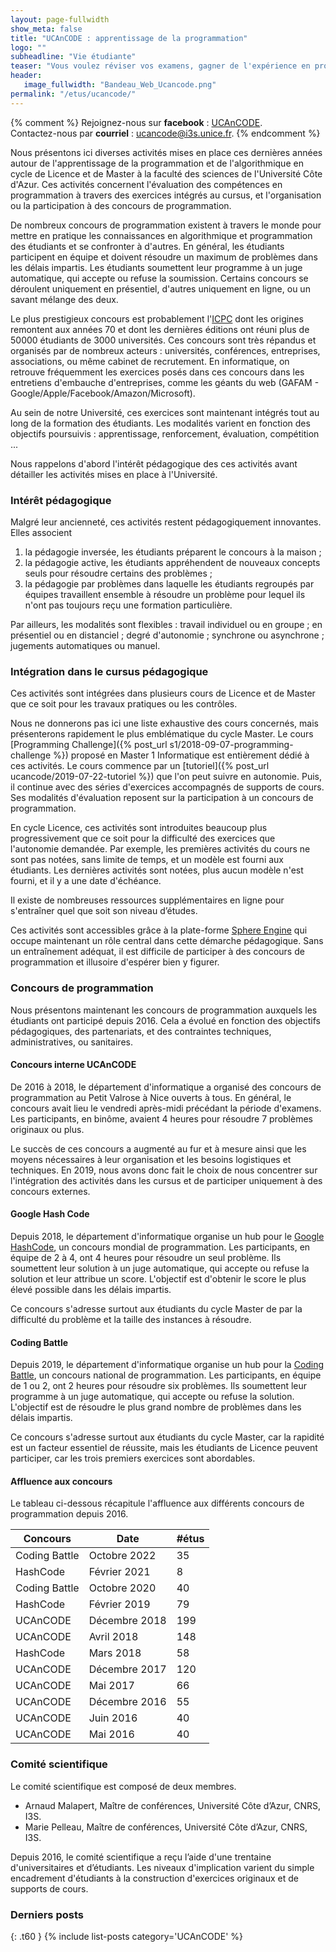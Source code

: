 ```yaml
---
layout: page-fullwidth
show_meta: false
title: "UCAnCODE : apprentissage de la programmation"
logo: ""
subheadline: "Vie étudiante"
teaser: "Vous voulez réviser vos examens, gagner de l'expérience en programmation, ou vous êtes simplement curieux, nous organisons et participons à des concours et hackathons. Ces événements sont ouvert à tous (de la L1 au M2) ! Pour vous entraîner, nous avons intégré ces activités dans de nombreux cours de votre cursus."
header:
   image_fullwidth: "Bandeau_Web_Ucancode.png"
permalink: "/etus/ucancode/"
---
```


{% comment %}
Rejoignez-nous sur **facebook** : [UCAnCODE](https://www.facebook.com/ConcoursUCAnCode/).<br/>
Contactez-nous par **courriel** : [ucancode@i3s.unice.fr](mailto:ucancode@i3s.unice.fr).
{% endcomment %}

Nous présentons ici diverses activités mises en place ces dernières années autour de l'apprentissage de la programmation et de l'algorithmique en cycle de Licence et de Master à la faculté des sciences de l'Université Côte d'Azur.
Ces activités concernent l'évaluation des compétences en programmation à travers des exercices intégrés au cursus, et l'organisation ou la participation à des concours de programmation.

De nombreux concours de programmation existent à travers le monde pour mettre en pratique les connaissances en algorithmique et programmation des étudiants et se confronter à d'autres.
En général, les étudiants participent en équipe et doivent résoudre un maximum de problèmes dans les délais impartis.
Les étudiants soumettent leur programme à un juge automatique, qui accepte ou refuse la soumission.
Certains concours se déroulent uniquement en présentiel, d'autres uniquement en ligne, ou un savant mélange des deux.

Le plus prestigieux concours est probablement l'[ICPC](https://icpc.global/) dont les origines remontent aux années 70 et dont les dernières éditions ont réuni plus de 50000 étudiants de 3000 universités.
Ces concours sont très répandus et organisés par de nombreux acteurs : universités, conférences, entreprises, associations, ou même cabinet de recrutement.
En informatique, on retrouve fréquemment les exercices posés dans ces concours dans les entretiens d'embauche d'entreprises, comme les géants du web (GAFAM - Google/Apple/Facebook/Amazon/Microsoft).

Au sein de notre Université, ces exercices sont maintenant intégrés tout au long de la formation des étudiants.
Les modalités varient en fonction des objectifs poursuivis : apprentissage, renforcement, évaluation, compétition ...

Nous rappelons d'abord l'intérêt pédagogique des ces activités avant détailler les activités mises en place à l'Université.

### Intérêt pédagogique ###

Malgré leur ancienneté, ces activités restent pédagogiquement innovantes.
Elles associent

 1. la pédagogie inversée, les étudiants préparent le concours à la maison ;
 2. la pédagogie active, les étudiants appréhendent de nouveaux concepts seuls pour résoudre certains des problèmes ;
 3. la pédagogie par problèmes dans laquelle les étudiants regroupés par équipes travaillent ensemble à résoudre un problème pour lequel ils n'ont pas toujours reçu une formation particulière.

Par ailleurs, les modalités sont flexibles : travail individuel ou en groupe ; en présentiel ou en distanciel ; degré d'autonomie ; synchrone ou asynchrone ; jugements automatiques ou manuel.

### Intégration dans le cursus pédagogique ###

Ces activités sont intégrées dans plusieurs cours de Licence et de Master que ce soit pour les travaux pratiques ou les contrôles.

Nous ne donnerons pas ici une liste exhaustive des cours concernés, mais présenterons rapidement le plus emblématique du cycle Master.
Le cours [Programming Challenge]({% post_url s1/2018-09-07-programming-challenge %}) proposé en Master 1 Informatique est entièrement dédié à ces activités.
Le cours commence par un [tutoriel]({% post_url ucancode/2019-07-22-tutoriel %}) que l'on peut suivre en autonomie.
Puis, il continue avec des séries d'exercices accompagnés de supports de cours.
Ses modalités d'évaluation reposent sur la participation à un concours de programmation.

En cycle Licence, ces activités sont introduites beaucoup plus progressivement que ce soit pour la difficulté des exercices que l'autonomie demandée.
Par exemple, les premières activités du cours ne sont pas notées, sans limite de temps, et un modèle est fourni aux étudiants.
Les dernières activités sont notées, plus aucun modèle n'est fourni, et il y a une date d'échéance.

Il existe de nombreuses ressources supplémentaires en ligne pour s'entraîner quel que soit son niveau d’études.

Ces activités sont accessibles grâce à la plate-forme [Sphere Engine](https://sphere-engine.com/) qui occupe maintenant un rôle central dans cette démarche pédagogique.
Sans un entraînement adéquat, il est difficile de participer à des concours de programmation et illusoire d'espérer bien y figurer.

### Concours de programmation ###

Nous présentons maintenant les concours de programmation auxquels les étudiants ont participé depuis 2016.
Cela a évolué en fonction des objectifs pédagogiques, des partenariats, et des contraintes techniques, administratives, ou sanitaires.

#### Concours interne UCAnCODE ####

De 2016 à 2018, le département d'informatique a organisé des concours de programmation au Petit Valrose à Nice ouverts à tous.
En général, le concours avait lieu le vendredi après-midi précédant la période d'examens.
Les participants, en binôme, avaient 4 heures pour résoudre 7 problèmes originaux ou plus.

Le succès de ces concours a augmenté au fur et à mesure ainsi que les moyens nécessaires à leur organisation et les besoins logistiques et techniques.
En 2019, nous avons donc fait le choix de nous concentrer sur l'intégration des activités dans les cursus et de participer uniquement à des concours externes.


#### Google Hash Code ####

Depuis 2018, le département d'informatique organise un hub pour le [Google HashCode](https://hashcode.withgoogle.com/), un concours mondial de programmation.
Les participants, en équipe de 2 à 4, ont 4 heures pour résoudre un seul problème.
Ils soumettent leur solution à un juge automatique, qui accepte ou refuse la solution et leur attribue un score.
L'objectif est d'obtenir le score le plus élevé possible dans les délais impartis.

Ce concours s'adresse surtout aux étudiants du cycle Master de par la difficulté du problème et la taille des instances à résoudre.


#### Coding Battle ####

Depuis 2019, le département d'informatique organise un hub pour la [Coding Battle](https://le-shaker.com/lacodingbattle/), un concours national de programmation.
Les participants, en équipe de 1 ou 2, ont 2 heures pour résoudre six problèmes.
Ils soumettent leur programme à un juge automatique, qui accepte ou refuse la solution.
L'objectif est de résoudre le plus grand nombre de problèmes dans les délais impartis.

Ce concours s'adresse surtout aux étudiants du cycle Master, car la rapidité est un facteur essentiel de réussite, mais les étudiants de Licence peuvent participer, car les trois premiers exercices sont abordables.

#### Affluence aux concours ####

Le tableau ci-dessous récapitule l'affluence aux différents concours de programmation depuis 2016.


| Concours      | Date          | #étus |
|---------------|---------------|-------|
| Coding Battle | Octobre 2022  | 35    |
| HashCode      | Février 2021  | 8     |
| Coding Battle | Octobre 2020  | 40    |
| HashCode      | Février 2019  | 79    |
| UCAnCODE      | Décembre 2018 | 199   |
| UCAnCODE      | Avril 2018    | 148   |
| HashCode      | Mars 2018     | 58    |
| UCAnCODE      | Décembre 2017 | 120   |
| UCAnCODE      | Mai 2017      | 66    |
| UCAnCODE      | Décembre 2016 | 55    |
| UCAnCODE      | Juin 2016     | 40    |
| UCAnCODE      | Mai 2016      | 40    |


### Comité scientifique ###

Le comité scientifique est composé de deux membres.

- Arnaud Malapert, Maı̂tre de conférences, Université Côte d’Azur, CNRS, I3S.
- Marie Pelleau, Maı̂tre de conférences, Université Côte d’Azur, CNRS, I3S.

Depuis 2016, le comité scientifique a reçu l’aide d'une trentaine d'universitaires et d’étudiants.
Les niveaux d'implication varient du simple encadrement d'étudiants à la construction d'exercices originaux et de supports de cours.

### Derniers posts
{: .t60 } {% include list-posts category='UCAnCODE' %}
